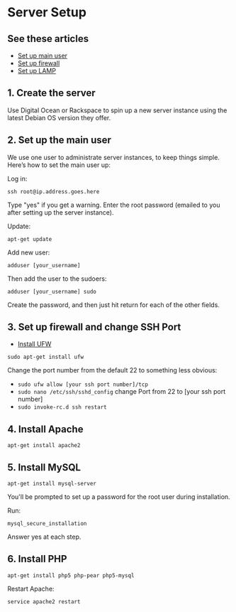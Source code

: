 # Server Setup

## See these articles

- [Set up main user](https://www.digitalocean.com/community/articles/initial-server-setup-with-debian-7)
- [Set up firewall](https://www.digitalocean.com/community/articles/how-to-setup-a-firewall-with-ufw-on-an-ubuntu-and-debian-cloud-server)
- [Set up LAMP](https://www.digitalocean.com/community/articles/how-to-install-linux-apache-mysql-php-lamp-stack-on-debian)

## 1. Create the server

Use Digital Ocean or Rackspace to spin up a new server instance using the latest Debian OS version they offer.

## 2. Set up the main user

We use one user to administrate server instances, to keep things simple. Here’s how to set the main user up:

Log in:
```
ssh root@ip.address.goes.here
```

Type "yes" if you get a warning. Enter the root password (emailed to you after setting up the server instance).

Update:
```
apt-get update
```

Add new user:
```
adduser [your_username]
```

Then add the user to the sudoers:

```
adduser [your_username] sudo
```

Create the password, and then just hit return for each of the other fields.

## 3. Set up firewall and change SSH Port

- [Install UFW](https://www.digitalocean.com/community/articles/how-to-setup-a-firewall-with-ufw-on-an-ubuntu-and-debian-cloud-server)

`sudo apt-get install ufw`

Change the port number from the default 22 to something less obvious:

- `sudo ufw allow [your ssh port number]/tcp`
- `sudo nano /etc/ssh/sshd_config` change Port from 22 to [your ssh port number]
- `sudo invoke-rc.d ssh restart`

## 4. Install Apache

```
apt-get install apache2
```

## 5. Install MySQL

```
apt-get install mysql-server
```

You'll be prompted to set up a password for the root user during installation.

Run:

```
mysql_secure_installation
```

Answer yes at each step.

## 6. Install PHP

```
apt-get install php5 php-pear php5-mysql
```

Restart Apache:

```
service apache2 restart
```